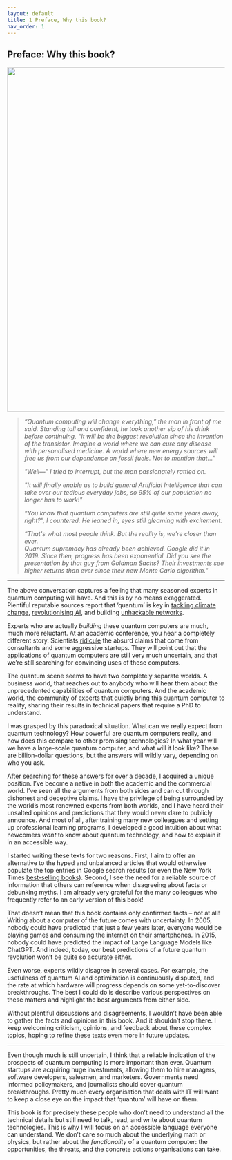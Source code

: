 ```yaml
---
layout: default
title: 1 Preface, Why this book?
nav_order: 1
---
```


## Preface: Why this book?

<img src=" {{ site.baseurl }}/media/image1.png"
style="width:8.30709in" />

> *“Quantum computing will change everything,” the man in front of me
> said. Standing tall and confident, he took another sip of his drink
> before continuing, “It will be the biggest revolution since the
> invention of the transistor. Imagine a world where we can cure any
> disease with personalised medicine. A world where new energy sources
> will free us from our dependence on fossil fuels. Not to mention
> that…”*
>
> *"Well—" I tried to interrupt, but the man passionately rattled on.*
>
> *"It will finally enable us to build general Artificial Intelligence
> that can take over our tedious everyday jobs, so 95% of our population
> no longer has to work!"*
>
> *“You know that quantum computers are still quite some years away,
> right?”, I countered. He leaned in, eyes still gleaming with
> excitement.*
>
> *“That's what most people think. But the reality is, we're closer than
> ever.  
> Quantum supremacy has already been achieved. Google did it in 2019.
> Since then, progress has been exponential. Did you see the
> presentation by that guy from Goldman Sachs? Their investments see
> higher returns than ever since their new Monte Carlo algorithm."*

----

The above conversation captures a feeling that many seasoned experts in
quantum computing will have. And this is by no means exaggerated.
Plentiful reputable sources report that ‘quantum’ is key in [tackling
climate
change](https://www.mckinsey.com/capabilities/mckinsey-digital/our-insights/quantum-computing-just-might-save-the-planet),
[revolutionising
AI](https://www.forbes.com/sites/forbestechcouncil/2024/05/02/six-ground-breaking-industries-quantum-computing-is-projected-to-revolutionize/),
and building [unhackable
networks](https://www.newscientist.com/article/2368353-an-unhackable-quantum-internet-is-being-built-in-new-york-city/).

Experts who are actually *building* these quantum computers are much,
much more reluctant. At an academic conference, you hear a completely
different story. Scientists
[ridicule](https://twitter.com/DulwichQuantum) the absurd claims that
come from consultants and some aggressive startups. They will point out
that the applications of quantum computers are still very much
uncertain, and that we’re still searching for convincing uses of these
computers.

The quantum scene seems to have two completely separate worlds. A
business world, that reaches out to anybody who will hear them about the
unprecedented capabilities of quantum computers. And the academic world,
the community of experts that quietly bring this quantum computer to
reality, sharing their results in technical papers that require a PhD to
understand.

I was grasped by this paradoxical situation. What can we really expect
from quantum technology? How powerful are quantum computers really, and
how does this compare to other promising technologies? In what year will
we have a large-scale quantum computer, and what will it look like?
These are billion-dollar questions, but the answers will wildly vary,
depending on who you ask.

After searching for these answers for over a decade, I acquired a unique
position. I’ve become a native in both the academic and the commercial
world. I’ve seen all the arguments from both sides and can cut through
dishonest and deceptive claims. I have the privilege of being surrounded
by the world’s most renowned experts from both worlds, and I have heard
their unsalted opinions and predictions that they would never dare to
publicly announce. And most of all, after training many new colleagues
and setting up professional learning programs, I developed a good
intuition about what newcomers *want* to know about quantum technology,
and how to explain it in an accessible way.

I started writing these texts for two reasons. First, I aim to offer an
alternative to the hyped and unbalanced articles that would otherwise
populate the top entries in Google search results (or even the New York
Times [best-selling
books](https://en.wikipedia.org/wiki/Quantum_Supremacy)). Second, I see
the need for a reliable source of information that others can reference
when disagreeing about facts or debunking myths. I am already very
grateful for the many colleagues who frequently refer to an early
version of this book!

That doesn’t mean that this book contains only confirmed facts – not at
all! Writing about a computer of the future comes with uncertainty. In
2005, nobody could have predicted that just a few years later, everyone
would be playing games and consuming the internet on their smartphones.
In 2015, nobody could have predicted the impact of Large Language Models
like ChatGPT. And indeed, today, our best predictions of a future
quantum revolution won’t be quite so accurate either.

Even worse, experts wildly disagree in several cases. For example, the
usefulness of quantum AI and optimization is continuously disputed, and
the rate at which hardware will progress depends on some yet-to-discover
breakthroughs. The best I could do is describe various perspectives on
these matters and highlight the best arguments from either side.

Without plentiful discussions and disagreements, I wouldn’t have been
able to gather the facts and opinions in this book. And it shouldn’t
stop there. I keep welcoming criticism, opinions, and feedback about
these complex topics, hoping to refine these texts even more in future
updates.

----

Even though much is still uncertain, I think that a reliable indication
of the prospects of quantum computing is more important than ever.
Quantum startups are acquiring huge investments, allowing them to hire
managers, software developers, salesmen, and marketers. Governments need
informed policymakers, and journalists should cover quantum
breakthroughs. Pretty much every organisation that deals with IT will
want to keep a close eye on the impact that ‘quantum’ will have on them.

This book is for precisely these people who don’t need to understand all
the technical details but still need to talk, read, and write about
quantum technologies. This is why I will focus on an accessible language
everyone can understand. We don’t care so much about the underlying math
or physics, but rather about the *functionality* of a quantum computer:
the opportunities, the threats, and the concrete actions organisations
can take.

